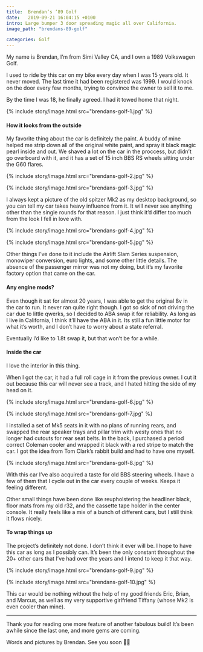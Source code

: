 ```yaml
---
title:  Brendan’s ’89 Golf
date:   2019-09-21 16:04:15 +0100
intro: Large bumper 3 door spreading magic all over California.
image_path: "brendans-89-golf"

categories: Golf
---
```


My name is Brendan, I’m from Simi Valley CA, and I own a 1989 Volkswagen Golf.

I used to ride by this car on my bike every day when I was 15 years old. It never moved. The last time it had been registered was 1999. I would knock on the door every few months, trying to convince the owner to sell it to me.

By the time I was 18, he finally agreed. I had it towed home that night.

{% include story/image.html
  src="brendans-golf-1.jpg"
%}


#### How it looks from the outside
My favorite thing about the car is definitely the paint. A buddy of mine helped me strip down all of the original white paint, and spray it black magic pearl inside and out. We shaved a lot on the car in the proccess, but didn’t go overboard with it, and it has a set of 15 inch BBS RS wheels sitting under the G60 flares.

{% include story/image.html
  src="brendans-golf-2.jpg"
%}

{% include story/image.html
  src="brendans-golf-3.jpg"
%}

I always kept a picture of the old spitzer Mk2 as my desktop background, so you can tell my car takes heavy influence from it. It will never see anything other than the single rounds for that reason. I just think it’d differ too much from the look I fell in love with.

{% include story/image.html
  src="brendans-golf-4.jpg"
%}

{% include story/image.html
  src="brendans-golf-5.jpg"
%}

Other things I’ve done to it include the Airlift Slam Series suspension, monowiper conversion, euro lights, and some other little details. The absence of the passenger mirror was not my doing, but it’s my favorite factory option that came on the car.


#### Any engine mods?
Even though it sat for almost 20 years, I was able to get the original 8v in the car to run. It never ran quite right though. I got so sick of not driving the car due to little qwerks, so I decided to ABA swap it for reliability. As long as I live in California, I think it’ll have the ABA in it. Its still a fun little motor for what it’s worth, and I don’t have to worry about a state referral.

Eventually I’d like to 1.8t swap it, but that won’t be for a while.


#### Inside the car
I love the interior in this thing.

When I got the car, it had a full roll cage in it from the previous owner. I cut it out because this car will never see a track, and I hated hitting the side of my head on it.

{% include story/image.html
  src="brendans-golf-6.jpg"
%}

{% include story/image.html
  src="brendans-golf-7.jpg"
%}

I installed a set of Mk5 seats in it with no plans of running rears, and swapped the rear speaker trays and pillar trim with westy ones that no longer had cutouts for rear seat belts. In the back, I purchased a period correct Coleman cooler and wrapped it black with a red stripe to match the car. I got the idea from Tom Clark’s rabbit build and had to have one myself.

{% include story/image.html
  src="brendans-golf-8.jpg"
%}

With this car I’ve also acquired a taste for old BBS steering wheels. I have a few of them that I cycle out in the car every couple of weeks. Keeps it feeling different.

Other small things have been done like reupholstering the headliner black, floor mats from my old r32, and the cassette tape holder in the center console. It really feels like a mix of a bunch of different cars, but I still think it flows nicely.


#### To wrap things up
The project’s definitely not done. I don’t think it ever will be. I hope to have this car as long as I possibly can. It’s been the only constant throughout the 20+ other cars that I’ve had over the years and I intend to keep it that way.

{% include story/image.html
  src="brendans-golf-9.jpg"
%}

{% include story/image.html
  src="brendans-golf-10.jpg"
%}

This car would be nothing without the help of my good friends Eric, Brian, and Marcus, as well as my very supportive girlfriend Tiffany (whose Mk2 is even cooler than mine).

----

Thank you for reading one more feature of another fabulous build! It’s been awhile since the last one, and more gems are coming.

Words and pictures by Brendan. See you soon 👋🏼